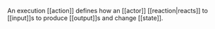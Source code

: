 An execution [[action]] defines how an [[actor]] [[reaction|reacts]] to [[input]]s to produce [[output]]s and change [[state]].